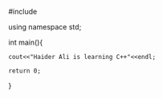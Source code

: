 #include <iostream> 
    
using namespace std;

int main(){
    
    cout<<"Haider Ali is learning C++"<<endl;
    
    return 0;
    
}
